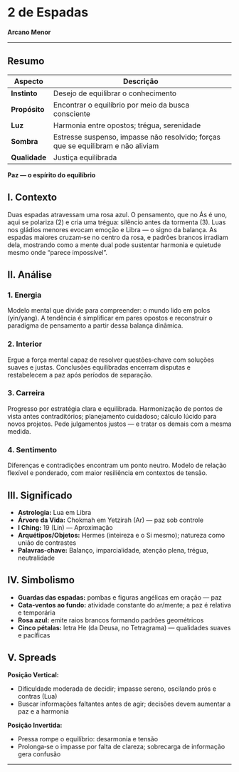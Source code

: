 # 2 de Espadas

**Arcano Menor**

---

## **Resumo**

| **Aspecto** | **Descrição** |
|-------------|---------------|
| **Instinto** | Desejo de equilibrar o conhecimento |
| **Propósito** | Encontrar o equilíbrio por meio da busca consciente |
| **Luz** | Harmonia entre opostos; trégua, serenidade |
| **Sombra** | Estresse suspenso, impasse não resolvido; forças que se equilibram e não aliviam |
| **Qualidade** | Justiça equilibrada |

**Paz — o espírito do equilíbrio**

## **I. Contexto**

Duas espadas atravessam uma rosa azul. O pensamento, que no Ás é uno, aqui se polariza (2) e cria uma trégua: silêncio antes da tormenta (3). Luas nos gládios menores evocam emoção e Libra — o signo da balança. As espadas maiores cruzam‑se no centro da rosa, e padrões brancos irradiam dela, mostrando como a mente dual pode sustentar harmonia e quietude mesmo onde “parece impossível”.

## **II. Análise**

### **1. Energia**

Modelo mental que divide para compreender: o mundo lido em polos (yin/yang). A tendência é simplificar em pares opostos e reconstruir o paradigma de pensamento a partir dessa balança dinâmica.

### **2. Interior**

Ergue a força mental capaz de resolver questões‑chave com soluções suaves e justas. Conclusões equilibradas encerram disputas e restabelecem a paz após períodos de separação.

### **3. Carreira**

Progresso por estratégia clara e equilibrada. Harmonização de pontos de vista antes contraditórios; planejamento cuidadoso; cálculo lúcido para novos projetos. Pede julgamentos justos — e tratar os demais com a mesma medida.

### **4. Sentimento**

Diferenças e contradições encontram um ponto neutro. Modelo de relação flexível e ponderado, com maior resiliência em contextos de tensão.

## **III. Significado**

- **Astrologia:** Lua em Libra
- **Árvore da Vida:** Chokmah em Yetzirah (Ar) — paz sob controle
- **I Ching:** 19 (Lín) — Aproximação
- **Arquétipos/Objetos:** Hermes (inteireza e o Si mesmo); natureza como união de contrastes
- **Palavras‑chave:** Balanço, imparcialidade, atenção plena, trégua, neutralidade

## **IV. Simbolismo**

- **Guardas das espadas:** pombas e figuras angélicas em oração — paz
- **Cata‑ventos ao fundo:** atividade constante do ar/mente; a paz é relativa e temporária
- **Rosa azul:** emite raios brancos formando padrões geométricos
- **Cinco pétalas:** letra He (da Deusa, no Tetragrama) — qualidades suaves e pacíficas

## **V. Spreads**

**Posição Vertical:**

- Dificuldade moderada de decidir; impasse sereno, oscilando prós e contras (Lua)
- Buscar informações faltantes antes de agir; decisões devem aumentar a paz e a harmonia

**Posição Invertida:**

- Pressa rompe o equilíbrio: desarmonia e tensão
- Prolonga‑se o impasse por falta de clareza; sobrecarga de informação gera confusão

---


